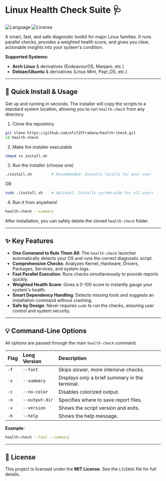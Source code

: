 # Linux Health Check Suite 🩺

![Language](https://img.shields.io/badge/Made%20with-Bash-blue?style=for-the-badge&logo=gnu-bash)
![License](https://img.shields.io/badge/License-MIT-purple?style=for-the-badge)

A smart, fast, and safe diagnostic toolkit for major Linux families. It runs parallel checks, provides a weighted health score, and gives you clear, actionable insights into your system's condition.

**Supported Systems:**
* **Arch Linux** & derivatives (EndeavourOS, Manjaro, etc.)
* **Debian/Ubuntu** & derivatives (Linux Mint, Pop!_OS, etc.)

---

## 🚀 Quick Install & Usage

Get up and running in seconds. The installer will copy the scripts to a standard system location, allowing you to run `health-check` from any directory.


1. Clone the repository
```bash
git clone https://github.com/afif25fradana/health-check.git
cd health-check
```

 2. Make the installer executable
```bash
chmod +x install.sh
```

3. Run the installer (choose one)
```bash
./install.sh         # Recommended: Installs locally for your user
```
OR
```bash
sudo ./install.sh    # Optional: Installs system-wide for all users
```

4. Run it from anywhere!
```bash
health-check --summary
```

After installation, you can safely delete the cloned `health-check` folder.

---

## ✨ Key Features

* **One Command to Rule Them All**: The `health-check` launcher automatically detects your OS and runs the correct diagnostic script.
* **Comprehensive Checks**: Analyzes Kernel, Hardware, Drivers, Packages, Services, and system logs.
* **Fast Parallel Execution**: Runs checks simultaneously to provide reports quickly.
* **Weighted Health Score**: Gives a 0-100 score to instantly gauge your system's health.
* **Smart Dependency Handling**: Detects missing tools and suggests an installation command without crashing.
* **Safe by Design**: Never requires `sudo` to run the checks, ensuring user control and system security.

---

## 💡 Command-Line Options

All options are passed through the main `health-check` command.

| Flag | Long Version    | Description                                  |
| :--- | :-------------- | :------------------------------------------- |
| `-f` | `--fast`        | Skips slower, more intensive checks.         |
| `-s` | `--summary`     | Displays only a brief summary in the terminal. |
| `-c` | `--no-color`    | Disables colorized output.                   |
| `-o` | `--output-dir`  | Specifies where to save report files.        |
| `-v` | `--version`     | Shows the script version and exits.          |
| `-h` | `--help`        | Shows the help message.                      |

**Example:**
```bash
health-check --fast --summary
```

---

## 📜 License

This project is licensed under the **MIT License**. See the `LICENSE` file for full details.
